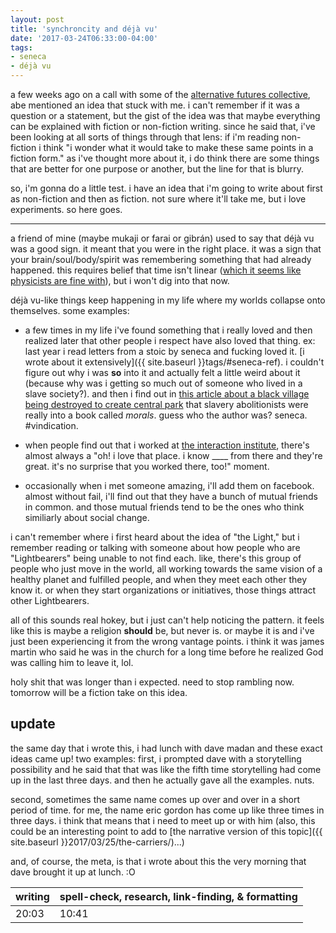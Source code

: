 ```yaml
---
layout: post
title: 'synchroncity and déjà vu'
date: '2017-03-24T06:33:00-04:00'
tags:
- seneca
- déjà vu
--- 
```


a few weeks ago on a call with some of the [alternative futures collective](http://colabradio.mit.edu/category/alternative-futures/), abe mentioned an idea that stuck with me. i can't remember if it was a question or a statement, but the gist of the idea was that maybe everything can be explained with fiction or non-fiction writing. since he said that, i've been looking at all sorts of things through that lens: if i'm reading non-fiction i think "i wonder what it would take to make these same points in a fiction form." as i've thought more about it, i do think there are some things that are better for one purpose or another, but the line for that is blurry. 

so, i'm gonna do a little test. i have an idea that i'm going to write about first as non-fiction and then as fiction. not sure where it'll take me, but i love experiments. so here goes. 

---

a friend of mine (maybe mukaji or farai or gibrán) used to say that déjà vu was a good sign. it meant that you were in the right place. it was a sign that your brain/soul/body/spirit was remembering something that had already happened. this requires belief that time isn't linear ([which it seems like physicists are fine with](www.onbeing.org/programs/carlo-rovelli-all-reality-is-interaction/)), but i won't dig into that now.  

déjà vu-like things keep happening in my life where my worlds collapse onto themselves. some examples: 

* a few times in my life i've found something that i really loved and then realized later that other people i respect have also loved that thing. ex: last year i read letters from a stoic by seneca and fucking loved it. [i wrote about it extensively]({{ site.baseurl }}tags/#seneca-ref). i couldn't figure out why i was **so** into it and actually felt a little weird about it (because why was i getting so much out of someone who lived in a slave society?). and then i find out in [this article about a black village being destroyed to create central park](https://timeline.com/black-village-destroyed-central-park-6356723113fa?source=email-e43bb5b28d72-1489924618992-digest.reader------2-36&sectionName=top) that slavery abolitionists were really into a book called *morals*. guess who the author was? seneca. #vindication.

* when people find out that i worked at [the interaction institute](http://interactioninstitute.org/), there's almost always a "oh! i love that place. i know ____ from there and they're great. it's no surprise that you worked there, too!" moment. 

* occasionally when i met someone amazing, i'll add them on facebook. almost without fail, i'll find out that they have a bunch of mutual friends in common. and those mutual friends tend to be the ones who think similiarly about social change. 

i can't remember where i first heard about the idea of "the Light," but i remember reading or talking with someone about how people who are "Lightbearers" being unable to not find each. like, there's this group of people who just move in the world, all working towards the same vision of a healthy planet and fulfilled people, and when they meet each other they know it. or when they start organizations or initiatives, those things attract other Lightbearers. 

all of this sounds real hokey, but i just can't help noticing the pattern. it feels like this is maybe a religion **should** be, but never is. or maybe it is and i've just been experiencing it from the wrong vantage points. i think it was james martin who said he was in the church for a long time before he realized God was calling him to leave it, lol. 

holy shit that was longer than i expected. need to stop rambling now. tomorrow will be a fiction take on this idea. 

## update

the same day that i wrote this, i had lunch with dave madan and these exact ideas came up! two examples: first, i prompted dave with a storytelling possibility and he said that that was like the fifth time storytelling had come up in the last three days. and then he actually gave all the examples. nuts. 

second, sometimes the same name comes up over and over in a short period of time. for me, the name eric gordon has come up like three times in three days. i think that means that i need to meet up or with him (also, this could be an interesting point to add to [the narrative version of this topic]({{ site.baseurl }}2017/03/25/the-carriers/)...)

and, of course, the meta, is that i wrote about this the very morning that dave brought it up at lunch. :O

<table>
	<thead>
		<tr>
			<th>writing</th>
			<th>spell-check, research, link-finding, & formatting</th>
		</tr>
	</thead>
	<tbody>
		<tr>
			<td>20:03</td>
			<td>10:41</td>
		</tr>
	</tbody>
</table>